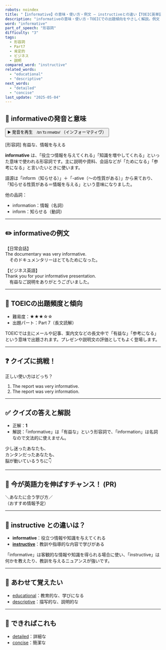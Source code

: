 ```yaml
---
robots: noindex
title: "【informative】の意味・使い方・例文 ― instructiveとの違い【TOEIC英単語】"
description: "informativeの意味・使い方・TOEICでの出題傾向をやさしく解説。例文・クイズ付きでinstructiveとの違いもわかりやすく学べます。"
word: "informative"
part_of_speech: "形容詞"
difficulty: "3"
tags:
  - 形容詞
  - Part7
  - 肯定的
  - ビジネス
  - 説明
compared_word: "instructive"
related_words:
  - "educational"
  - "descriptive"
next_words:
  - "detailed"
  - "concise"
last_update: "2025-05-04"
---
```


## 🔰 informativeの発音と意味

<button class="play-audio" onclick="playTTS('informative')">
  <span class="play-audio-main">
    ▶️ 発音を再生　/ɪnˈfɔːrmətɪv/
  </span>
  <span class="play-audio-sub">
    （インフォーマティヴ）
  </span>
</button>

[形容詞] 有益な、情報を与える

**informative** は、「役立つ情報を与えてくれる」「知識を増やしてくれる」といった意味で使われる形容詞です。主に説明や資料、会話などが「ためになる」「参考になる」と言いたいときに使います。

語源は「inform（知らせる）」＋「-ative（～の性質がある）」から来ており、「知らせる性質がある＝情報を与える」という意味になりました。

他の品詞：  
- information：情報（名詞）
- inform：知らせる（動詞）

---

## ✏️ informativeの例文

【日常会話】  
The documentary was very informative.  
　そのドキュメンタリーはとてもためになった。

【ビジネス英語】  
Thank you for your informative presentation.  
　有益なご説明をありがとうございました。

---

## 🎯 TOEICの出題頻度と傾向

- 難易度：★★★☆☆
- 出題パート：Part 7（長文読解）

TOEICでは主にメールや記事、案内文などの長文中で「有益な」「参考になる」という意味で出題されます。プレゼンや説明文の評価としてもよく登場します。

---

## ❓ クイズに挑戦！

正しい使い方はどっち？

1. The report was very informative.  
2. The report was very information.

---

## ✅ クイズの答えと解説

- 正解：**1**
- 解説：「informative」は「有益な」という形容詞で、「information」は名詞なので文法的に使えません。

少し迷ったあなたも、  
カンタンだったあなたも、  
脳が動いているうちに👇️

---

## 🚀 今が英語力を伸ばすチャンス！ (PR)

<div class="info-center">
＼あなたに合う学び方／<br>  
（おすすめ情報予定）
</div>

---

## 🤔  instructive との違いは？

- **informative**：役立つ情報や知識を与えてくれる
- **[instructive](/instructive)**：教訓や指導的な内容で学びがある

「informative」は客観的な情報や知識を得られる場合に使い、「instructive」は何かを教えたり、教訓を与えるニュアンスが強いです。

---

## 🧩 あわせて覚えたい

- [educational](/educational)：教育的な、学びになる
- [descriptive](/descriptive)：描写的な、説明的な

---

## 📖 できればこれも

- [detailed](/detailed)：詳細な
- [concise](/concise)：簡潔な

<!-- cvid: aid42_bid03 -->
